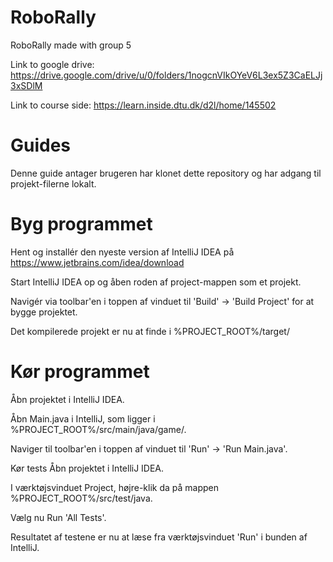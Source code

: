 # RoboRally
RoboRally made with group 5

Link to google drive: https://drive.google.com/drive/u/0/folders/1nogcnVIkOYeV6L3ex5Z3CaELJj3xSDlM


Link to course side: https://learn.inside.dtu.dk/d2l/home/145502


# Guides
Denne guide antager brugeren har klonet dette repository og har adgang til projekt-filerne lokalt.

# Byg programmet
Hent og installér den nyeste version af IntelliJ IDEA på https://www.jetbrains.com/idea/download

Start IntelliJ IDEA op og åben roden af project-mappen som et projekt.

Navigér via toolbar'en i toppen af vinduet til 'Build' -> 'Build Project' for at bygge projektet.

Det kompilerede projekt er nu at finde i %PROJECT_ROOT%/target/

# Kør programmet
Åbn projektet i IntelliJ IDEA.

Åbn Main.java i IntelliJ, som ligger i %PROJECT_ROOT%/src/main/java/game/.

Naviger til toolbar'en i toppen af vinduet til 'Run' -> 'Run Main.java'.

Kør tests
Åbn projektet i IntelliJ IDEA.

I værktøjsvinduet Project, højre-klik da på mappen %PROJECT_ROOT%/src/test/java.

Vælg nu Run 'All Tests'.

Resultatet af testene er nu at læse fra værktøjsvinduet 'Run' i bunden af IntelliJ.



